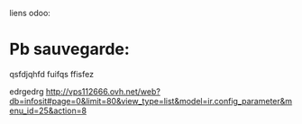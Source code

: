 liens odoo:

# Pb sauvegarde:
qsfdjqhfd fuifqs ffisfez

edrgedrg
http://vps112666.ovh.net/web?db=infosit#page=0&limit=80&view_type=list&model=ir.config_parameter&menu_id=25&action=8
